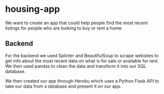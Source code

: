 # housing-app

We want to create an app that could help people find the most recent listings for people who are looking to buy or rent a home.

## Backend

For the backend we used Splinter and BeautifulSoup to scrape websites to get info about the most recent data on what is for sale or available for rent. We then used pandas to clean the data and transform it into our SQL database.

We then created our app through Heroku which uses a Python Flask API to take our data from a database and present it on our app.